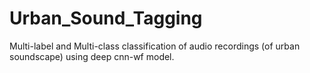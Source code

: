 # Urban_Sound_Tagging
Multi-label and Multi-class classification of audio recordings (of urban soundscape) using deep cnn-wf model.
